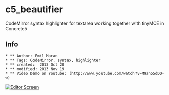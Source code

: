 c5_beautifier
=============

CodeMirror syntax highlighter for textarea working together with tinyMCE in Concrete5

## Info
~~~
* ** Author: Emil Maran
* ** Tags: CodeMirror, syntax, highlighter
* ** created:  2013 Oct 20
* ** modified: 2013 Nov 19
* ** Video Demo on Youtube: (http://www.youtube.com/watch?v=M9an55dDQ-w)
~~~


[![Editor Screen](https://raw.github.com/maranemil/c5_beautifier/master/editor_screen.png)](#features)